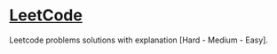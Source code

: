 # [LeetCode](https://leetcode.com/Zeyad_Nasef/)
Leetcode problems solutions with explanation [Hard - Medium - Easy].
